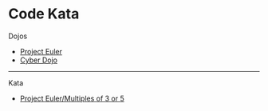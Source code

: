 # Code Kata

Dojos

- [Project Euler](https://projecteuler.net/archives)
- [Cyber Dojo](https://cyber-dojo.org/creator/home)

---

Kata

- [Project Euler/Multiples of 3 or 5](https://projecteuler.net/problem=1)
